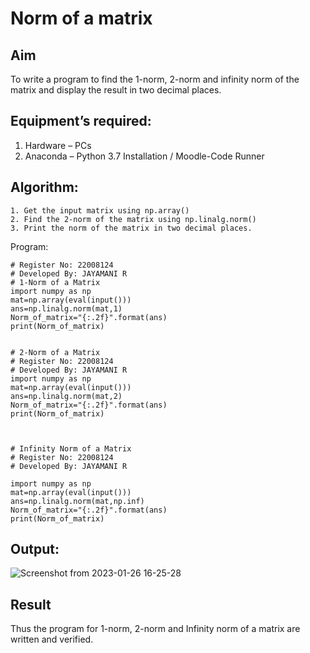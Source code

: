 # Norm of a matrix
## Aim
To write a program to find the 1-norm, 2-norm and infinity norm of the matrix and display the result in two decimal places.
## Equipment’s required:
1.	Hardware – PCs
2.	Anaconda – Python 3.7 Installation / Moodle-Code Runner
## Algorithm:
	1. Get the input matrix using np.array()   
    2. Find the 2-norm of the matrix using np.linalg.norm()
	3. Print the norm of the matrix in two decimal places.
Program:
```
# Register No: 22008124
# Developed By: JAYAMANI R
# 1-Norm of a Matrix
import numpy as np
mat=np.array(eval(input()))
ans=np.linalg.norm(mat,1)
Norm_of_matrix="{:.2f}".format(ans)
print(Norm_of_matrix)


# 2-Norm of a Matrix
# Register No: 22008124
# Developed By: JAYAMANI R
import numpy as np
mat=np.array(eval(input()))
ans=np.linalg.norm(mat,2)
Norm_of_matrix="{:.2f}".format(ans)
print(Norm_of_matrix)



# Infinity Norm of a Matrix
# Register No: 22008124
# Developed By: JAYAMANI R

import numpy as np
mat=np.array(eval(input()))
ans=np.linalg.norm(mat,np.inf)
Norm_of_matrix="{:.2f}".format(ans)
print(Norm_of_matrix)
```






## Output:
 

![Screenshot from 2023-01-26 16-25-28](https://user-images.githubusercontent.com/120550359/214819156-d9dff638-967b-440c-bd5a-b9b0022160fc.png)

## Result
Thus the program for 1-norm, 2-norm and Infinity norm of a matrix are written and verified.

